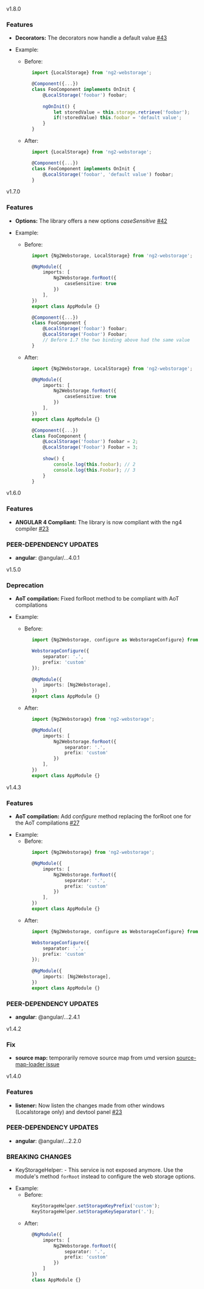 <a name="1.8.0">v1.8.0</a>

### Features 

* **Decorators:** The decorators now handle a default value [#43](https://github.com/PillowPillow/ng2-webstorage/issues/43)
- Example:
  * Before: 
  ```typescript
		import {LocalStorage} from 'ng2-webstorage';

		@Component({...})
		class FooComponent implements OnInit {
			@LocalStorage('foobar') foobar; 
	
			ngOnInit() {
				let storedValue = this.storage.retrieve('foobar');
				if(!storedValue) this.foobar = 'default value';
			}
		}
	```

  * After: 
  ```typescript
		import {LocalStorage} from 'ng2-webstorage';

		@Component({...})
		class FooComponent implements OnInit {
			@LocalStorage('foobar', 'default value') foobar; 
		}
  ```
 

<a name="1.7.0">v1.7.0</a>

### Features 

* **Options:** The library offers a new options *caseSensitive* [#42](https://github.com/PillowPillow/ng2-webstorage/issues/42)
- Example:
  * Before: 
  ```typescript
		import {Ng2Webstorage, LocalStorage} from 'ng2-webstorage';

		@NgModule({
			imports: [
				Ng2Webstorage.forRoot({
					caseSensitive: true
				})
			],
		})
		export class AppModule {}

		@Component({...})
		class FooComponent {
			@LocalStorage('foobar') foobar; 
			@LocalStorage('Foobar') Foobar; 
			// Before 1.7 the two binding above had the same value
		}
	```

  * After: 
  ```typescript
		import {Ng2Webstorage, LocalStorage} from 'ng2-webstorage';

		@NgModule({
			imports: [
				Ng2Webstorage.forRoot({
					caseSensitive: true
				})
			],
		})
		export class AppModule {}

		@Component({...})
		class FooComponent {
			@LocalStorage('foobar') foobar = 2; 
			@LocalStorage('Foobar') Foobar = 3;
	
	 		show() {
				console.log(this.foobar); // 2		
				console.log(this.Foobar); // 3
			} 
		}
  ```


<a name="1.6.0">v1.6.0</a>

### Features 

* **ANGULAR 4 Compliant:** The library is now compliant with the ng4 compiler [#23](https://github.com/PillowPillow/ng2-webstorage/issues/23)

### PEER-DEPENDENCY UPDATES ###

* **angular**: @angular/...4.0.1

<a name="1.5.0">v1.5.0</a>

### Deprecation 

* **AoT compilation:** Fixed forRoot method to be compliant with AoT compilations
- Example:
  * Before: 
  ```typescript
		import {Ng2Webstorage, configure as WebstorageConfigure} from 'ng2-webstorage';

		WebstorageConfigure({
			separator: '.',
			prefix: 'custom'
		});
		
		@NgModule({
			imports: [Ng2Webstorage],
		})
		export class AppModule {}
	```

  * After: 
  ```typescript
		import {Ng2Webstorage} from 'ng2-webstorage';

		@NgModule({
			imports: [
				Ng2Webstorage.forRoot({
					separator: '.',
					prefix: 'custom'
				})
			],
		})
		export class AppModule {}
  ```

<a name="1.4.3">v1.4.3</a>

### Features 

* **AoT compilation:** Add *configure* method replacing the forRoot one for the AoT compilations [#27](https://github.com/PillowPillow/ng2-webstorage/issues/27)
- Example:
  * Before: 
  ```typescript
		import {Ng2Webstorage} from 'ng2-webstorage';

		@NgModule({
			imports: [
				Ng2Webstorage.forRoot({
					separator: '.',
					prefix: 'custom'
				})
			],
		})
		export class AppModule {}
  ```
  * After: 
  ```typescript
		import {Ng2Webstorage, configure as WebstorageConfigure} from 'ng2-webstorage';

		WebstorageConfigure({
			separator: '.',
			prefix: 'custom'
		});
		
		@NgModule({
			imports: [Ng2Webstorage],
		})
		export class AppModule {}
    ```


### PEER-DEPENDENCY UPDATES ###

* **angular**: @angular/...2.4.1


<a name="1.4.2">v1.4.2</a>

### Fix 

* **source map:** temporarily remove source map from umd version [source-map-loader issue](https://github.com/webpack/source-map-loader/pull/21)


<a name="1.4.0">v1.4.0</a>

### Features 

* **listener:** Now listen the changes made from other windows (Localstorage only) and devtool panel [#23](https://github.com/PillowPillow/ng2-webstorage/issues/23)

### PEER-DEPENDENCY UPDATES ###

* **angular**: @angular/...2.2.0

### BREAKING CHANGES 

* KeyStorageHelper: - This service is not exposed anymore. Use the module's method `forRoot` instead to configure the web storage options.
- Example:
  * Before: 
  ```typescript
		KeyStorageHelper.setStorageKeyPrefix('custom');
		KeyStorageHelper.setStorageKeySeparator('.');
  ```
  * After: 
  ```typescript
		@NgModule({
			imports: [
				Ng2Webstorage.forRoot({
					separator: '.',
					prefix: 'custom'
				})
			]
		})
		class AppModule {}
    ```
